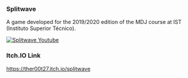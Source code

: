 ### Splitwave

A game developed for the 2019/2020 edition of the MDJ course at IST (Instituto Superior Técnico).

[![Splitwave Youtube](https://img.youtube.com/vi/D-zxAlwl7Ec/0.jpg)](https://youtu.be/D-zxAlwl7Ec)

### Itch.IO Link

https://ther00t27.itch.io/splitwave